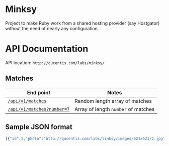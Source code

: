 # Minksy

Project to make Ruby work from a shared hosting provider (say Hostgator) without the need of nearly any configuration.

# API Documentation

API location: `http://qucentis.com/labs/minksy/`

## Matches

End point                                | Notes
---------------------------------------- | -----------------------------------
[`/api/v1/matches`][random]              | Random length array of matches
[`/api/v1/matches?number=7`][non_random] | Array of length `number` of matches

## Sample JSON format

``` js
[{"id":2,"photo":"http://qucentis.com/labs/linksy/images/621x621/2.jpg"},{"id":11,"photo":"http://qucentis.com/labs/linksy/images/621x621/11.jpg"},{"id":1,"photo":"http://qucentis.com/labs/linksy/images/621x621/1.jpg"}]
```

[random]: http://qucentis.com/labs/minksy/api/v1/matches/
[non_random]: http://qucentis.com/labs/minksy/api/v1/matches/?number=7
